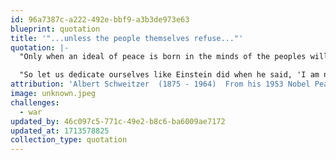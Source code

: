 ```yaml
---
id: 96a7387c-a222-492e-bbf9-a3b3de973e63
blueprint: quotation
title: '"...unless the people themselves refuse..."'
quotation: |-
  "Only when an ideal of peace is born in the minds of the peoples will the institutions set up to maintain this peace effectively fulfill the function expected of them."

  "So let us dedicate ourselves like Einstein did when he said, 'I am not only a pacifist but a militant pacifist. I am willing to fight for peace. Nothing will end war unless the people themselves refuse to go to war.'"
attribution: 'Albert Schweitzer  (1875 - 1964)  From his 1953 Nobel Peace Prize speech'
image: unknown.jpeg
challenges:
  - war
updated_by: 46c097c5-771c-49e2-b8c6-ba6009ae7172
updated_at: 1713578825
collection_type: quotation
---
```

